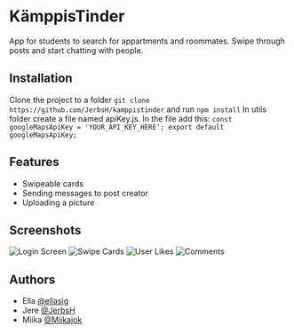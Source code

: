 # KämppisTinder

App for students to search for appartments and roommates. Swipe through posts and start chatting with people.


## Installation

Clone the project to a folder ```git clone https://github.com/JerbsH/kamppistinder``` and run ```npm install```
In utils folder create a file named apiKey.js. In the file add this:
```const googleMapsApiKey = 'YOUR_API_KEY_HERE'; export default googleMapsApiKey;```

## Features

- Swipeable cards
- Sending messages to post creator
- Uploading a picture
## Screenshots

![Login Screen](./assets/screenshots/login-screen.jpg)
![Swipe Cards](./assets/screenshots/swipecards.jpg)
![User Likes](./assets/screenshots/mylikes.jpg)
![Comments](./assets/screenshots/comments.jpg)


## Authors

- Ella [@ellasig](https://github.com/ellasig)
- Jere [@JerbsH](https://github.com/JerbsH)
- Miika [@Miikajok](https://github.com/MiikaJok)

